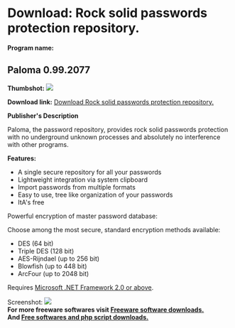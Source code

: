 # Download: Rock solid passwords protection repository.

**Program name:**

## Paloma 0.99.2077

  
**Thumbshot:** ![](http://www.freewarefiles.com/screenshot/paloma97_md.gif)   
  
**Download link:** [Download Rock solid passwords protection repository.](http://freesoftwares.boysofts.com/Paloma_program_21243.html)  
  


**Publisher's Description**  
  


Paloma, the password repository, provides rock solid passwords protection with no underground unknown processes and absolutely no interference with other programs. 

**Features:**

  * A single secure repository for all your passwords 
  * Lightweight integration via system clipboard 
  * Import passwords from multiple formats 
  * Easy to use, tree like organization of your passwords 
  * ItA's free 

Powerful encryption of master password database:

Choose among the most secure, standard encryption methods available:

  * DES (64 bit) 
  * Triple DES (128 bit) 
  * AES-Rijndael (up to 256 bit) 
  * Blowfish (up to 448 bit) 
  * ArcFour (up to 2048 bit) 

Requires [Microsoft .NET Framework 2.0 or above](http://www.freewarefiles.com/program_10_108_16026.html). 

  
  
Screenshot: ![](http://www.freewarefiles.com/screenshot/paloma97.gif)   
**For more freeware softwares visit [Freeware software downloads.](http://freesoftwares.boysofts.com/)**   
**And [Free softwares and php script downloads.](http://www.boysofts.com/)**
